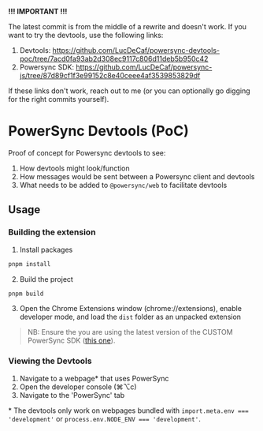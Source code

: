 **!!! IMPORTANT !!!**

The latest commit is from the middle of a rewrite and doesn't work. If you want to try the devtools, use the following links:
1. Devtools: https://github.com/LucDeCaf/powersync-devtools-poc/tree/7acd0fa93ab2d308ec9117c806d11deb5b950c42
2. Powersync SDK: https://github.com/LucDeCaf/powersync-js/tree/87d89cf1f3e99152c8e40ceee4af3539853829df

If these links don't work, reach out to me (or you can optionally go digging for the right commits yourself).

# PowerSync Devtools (PoC)

Proof of concept for Powersync devtools to see:

1. How devtools might look/function
2. How messages would be sent between a Powersync client and devtools
3. What needs to be added to `@powersync/web` to facilitate devtools

## Usage

### Building the extension

1. Install packages

```sh
pnpm install
```

2. Build the project

```sh
pnpm build
```

3. Open the Chrome Extensions window (chrome://extensions), enable developer mode, and load the `dist` folder as an unpacked extension

> NB: Ensure the you are using the latest version of the CUSTOM PowerSync SDK ([this one](https://github.com/LucDeCaf/powersync-js/tree/feat/devtools-hooks)).

### Viewing the Devtools

1. Navigate to a webpage\* that uses PowerSync
2. Open the developer console (⌘⌥c)
3. Navigate to the 'PowerSync' tab

\* The devtools only work on webpages bundled with `import.meta.env === 'development'` or `process.env.NODE_ENV === 'development'`.
